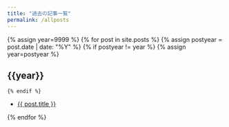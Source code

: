 ```yaml
---
title: "過去の記事一覧"
permalink: /allposts
---
```


{% assign year=9999 %}
{% for post in site.posts %}
    {% assign postyear = post.date | date: "%Y" %}
    {% if postyear != year %}
        {% assign year=postyear %}
## {{year}}
    {% endif %}

- [{{ post.title }}]({{post.url}})

{% endfor %}
